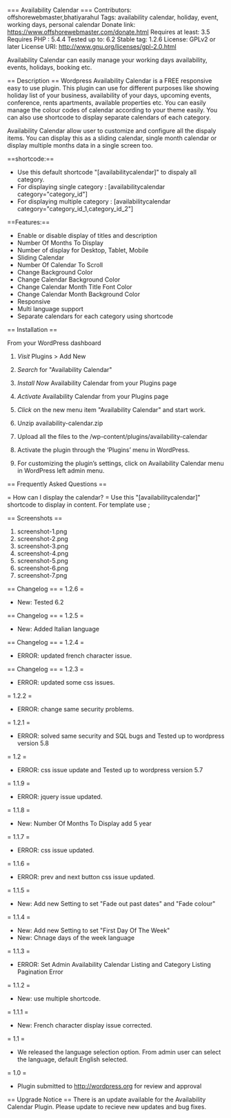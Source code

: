 === Availability Calendar ===
Contributors: offshorewebmaster,bhatiyarahul
Tags: availability calendar, holiday, event, working days, personal calendar 
Donate link: https://www.offshorewebmaster.com/donate.html
Requires at least: 3.5
Requires PHP : 5.4.4
Tested up to: 6.2
Stable tag: 1.2.6
License: GPLv2 or later
License URI: http://www.gnu.org/licenses/gpl-2.0.html

Availability Calendar can easily manage your working days availability, events, holidays, booking etc.

== Description ==
Wordpress Availability Calendar is a FREE responsive easy to use plugin. This plugin can use for different purposes like showing holiday list of your business, availability of your days, upcoming events, conference, rents apartments, available properties etc.  You can easily manage the colour codes of calendar according to your theme easily. You can also use shortcode to display separate calendars of each category.
 
Availability Calendar allow user to customize and configure all the dispaly items. You can display this as a sliding calendar, single month calendar or display multiple months data in a single screen too.  

==shortcode:==
 * Use this default shortcode "[availabilitycalendar]" to dispaly all category.
 * For displaying single category : [availabilitycalendar category="category_id"]
 * For displaying multiple category : [availabilitycalendar category="category_id_1,category_id_2"]

==Features:==
 * Enable or disable display of titles and description
 * Number Of Months To Display
 * Number of display for Desktop, Tablet, Mobile 
 * Sliding Calendar
 * Number Of Calendar To Scroll
 * Change Background Color
 * Change Calendar Background Color
 * Change Calendar Month Title Font Color
 * Change Calendar Month Background Color
 * Responsive
 * Multi language support
 * Separate calendars for each category using shortcode
 
== Installation ==

From your WordPress dashboard

1. *Visit* Plugins > Add New
2. *Search* for "Availability Calendar"
3. *Install Now* Availability Calendar from your Plugins page
4. *Activate* Availability Calendar from your Plugins page
5. *Click* on the new menu item "Availability Calendar" and start work.

1. Unzip availability-calendar.zip
2. Upload all the files to the /wp-content/plugins/availability-calendar
3. Activate the plugin through the ‘Plugins’ menu in WordPress.
4. For customizing the plugin’s settings, click on Availability Calendar menu in WordPress left admin menu.

== Frequently Asked Questions ==

= How can I display the calendar? =
Use this "[availabilitycalendar]" shortcode to display in content. For template use <?php echo do_shortcode('[availabilitycalendar]');?>;
	
== Screenshots ==

1. screenshot-1.png
2. screenshot-2.png
3. screenshot-3.png
4. screenshot-4.png
5. screenshot-5.png
6. screenshot-6.png
7. screenshot-7.png

== Changelog ==
= 1.2.6 =
* New: Tested 6.2


== Changelog ==
= 1.2.5 =
* New: Added Italian language

== Changelog ==
= 1.2.4 =
* ERROR: updated french character issue.

== Changelog ==
= 1.2.3 =
* ERROR: updated some css issues.

= 1.2.2 =
* ERROR: change same security problems.

= 1.2.1 =
* ERROR: solved same security and SQL bugs and Tested up to wordpress version 5.8

= 1.2 =
* ERROR: css issue update and Tested up to wordpress version 5.7

= 1.1.9 =
* ERROR: jquery issue updated.

= 1.1.8 =
* New: Number Of Months To Display add 5 year

= 1.1.7 =
* ERROR: css issue updated.

= 1.1.6 =
* ERROR: prev and next button css issue updated.

= 1.1.5 =
* New: Add new Setting to set "Fade out past dates" and "Fade colour"

= 1.1.4 =
* New: Add new Setting to set "First Day Of The Week"
* New: Chnage days of the week language

= 1.1.3 =
* ERROR: Set Admin Availability Calendar Listing and Category Listing Pagination Error

= 1.1.2 =
* New: use multiple shortcode.

= 1.1.1 =
* New: French character display issue corrected.

= 1.1 =
* We released the language selection option. From admin user can select the language, default English selected.

= 1.0 =
* Plugin submitted to http://wordpress.org for review and approval
  
== Upgrade Notice ==
There is an update available for the Availability Calendar Plugin. Please update to recieve new updates and bug fixes.
